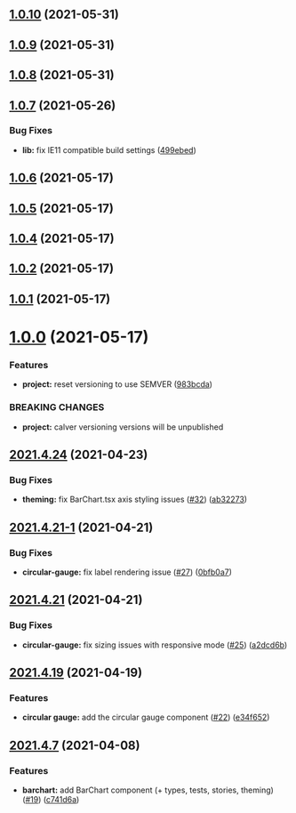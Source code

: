 ## [1.0.10](https://github.com/loadsmart/data-visualization-components/compare/1.0.9...1.0.10) (2021-05-31)

## [1.0.9](https://github.com/loadsmart/data-visualization-components/compare/1.0.8...1.0.9) (2021-05-31)

## [1.0.8](https://github.com/loadsmart/data-visualization-components/compare/1.0.7...1.0.8) (2021-05-31)

## [1.0.7](https://github.com/loadsmart/data-visualization-components/compare/1.0.6...1.0.7) (2021-05-26)


### Bug Fixes

* **lib:** fix IE11 compatible build settings ([499ebed](https://github.com/loadsmart/data-visualization-components/commit/499ebed3ca5399118f58afd479088a7b4b3fe84e))

## [1.0.6](https://github.com/loadsmart/data-visualization-components/compare/1.0.5...1.0.6) (2021-05-17)

## [1.0.5](https://github.com/loadsmart/data-visualization-components/compare/1.0.4...1.0.5) (2021-05-17)

## [1.0.4](https://github.com/loadsmart/data-visualization-components/compare/1.0.2...1.0.4) (2021-05-17)

## [1.0.2](https://github.com/loadsmart/data-visualization-components/compare/1.0.1...1.0.2) (2021-05-17)

## [1.0.1](https://github.com/loadsmart/data-visualization-components/compare/1.0.0...1.0.1) (2021-05-17)

# [1.0.0](https://github.com/loadsmart/data-visualization-components/compare/2021.5.13...1.0.0) (2021-05-17)


### Features

* **project:** reset versioning to use SEMVER ([983bcda](https://github.com/loadsmart/data-visualization-components/commit/983bcda74ad890c223c6668395f50b6c8bd0af2d))


### BREAKING CHANGES

* **project:** calver versioning versions will be unpublished

## [2021.4.24](https://github.com/loadsmart/data-visualization-components/compare/2021.5.13...1.0.0) (2021-04-23)


### Bug Fixes

* **theming:** fix BarChart.tsx axis styling issues ([#32](https://github.com/loadsmart/data-visualization-components/issues/32)) ([ab32273](https://github.com/loadsmart/data-visualization-components/commit/ab3227350c57e560ae049f1784a32402f3b4ad07))



## [2021.4.21-1](https://github.com/loadsmart/data-visualization-components/compare/2021.5.13...1.0.0) (2021-04-21)


### Bug Fixes

* **circular-gauge:** fix label rendering issue ([#27](https://github.com/loadsmart/data-visualization-components/issues/27)) ([0bfb0a7](https://github.com/loadsmart/data-visualization-components/commit/0bfb0a7da31564d8dc39954c1dfdba316ddb807d))



## [2021.4.21](https://github.com/loadsmart/data-visualization-components/compare/2021.5.13...1.0.0) (2021-04-21)


### Bug Fixes

* **circular-gauge:** fix sizing issues with responsive mode ([#25](https://github.com/loadsmart/data-visualization-components/issues/25)) ([a2dcd6b](https://github.com/loadsmart/data-visualization-components/commit/a2dcd6b6cac5e6540ec8a7c4e39b9aa072b45b9a))



## [2021.4.19](https://github.com/loadsmart/data-visualization-components/compare/2021.5.13...1.0.0) (2021-04-19)


### Features

* **circular gauge:** add the circular gauge component ([#22](https://github.com/loadsmart/data-visualization-components/issues/22)) ([e34f652](https://github.com/loadsmart/data-visualization-components/commit/e34f6520477b4effee25963af675c793e7902f0e))



## [2021.4.7](https://github.com/loadsmart/data-visualization-components/compare/2021.5.13...1.0.0) (2021-04-08)


### Features

* **barchart:** add BarChart component (+ types, tests, stories, theming) ([#19](https://github.com/loadsmart/data-visualization-components/issues/19)) ([c741d6a](https://github.com/loadsmart/data-visualization-components/commit/c741d6a4fbc2e3835427b50145a82f813c5da7d9))

